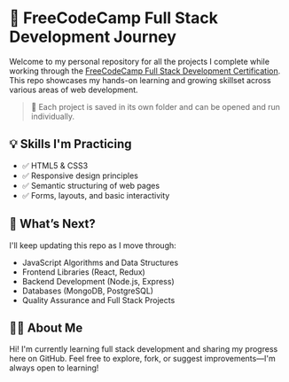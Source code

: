 # 🧠 FreeCodeCamp Full Stack Development Journey

Welcome to my personal repository for all the projects I complete while working through the [FreeCodeCamp Full Stack Development Certification](https://www.freecodecamp.org/). This repo showcases my hands-on learning and growing skillset across various areas of web development.

> 📌 Each project is saved in its own folder and can be opened and run individually.

## 💡 Skills I'm Practicing

- ✅ HTML5 & CSS3
- ✅ Responsive design principles
- ✅ Semantic structuring of web pages
- ✅ Forms, layouts, and basic interactivity

## 🔄 What’s Next?

I'll keep updating this repo as I move through:
- JavaScript Algorithms and Data Structures
- Frontend Libraries (React, Redux)
- Backend Development (Node.js, Express)
- Databases (MongoDB, PostgreSQL)
- Quality Assurance and Full Stack Projects

## 🙋‍♀️ About Me

Hi! I'm currently learning full stack development and sharing my progress here on GitHub. Feel free to explore, fork, or suggest improvements—I'm always open to learning!

